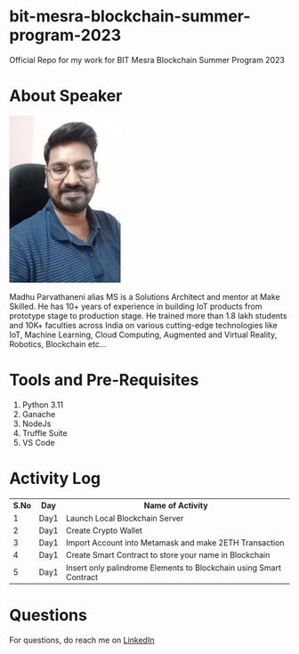 # bit-mesra-blockchain-summer-program-2023
Official Repo for my work for BIT Mesra Blockchain Summer Program 2023

# About Speaker
<img src="https://raw.githubusercontent.com/madblocksgit/ETAI-2021---VSSUT-11th-aug-iot-session/main/maddy.jpg" height="300" width="200" />

Madhu Parvathaneni alias MS is a Solutions Architect and mentor at Make Skilled. He has 10+ years of experience in building IoT products from prototype stage to production stage. He trained more than 1.8 lakh students and 10K+ faculties across India on various cutting-edge technologies like IoT, Machine Learning, Cloud Computing, Augmented and Virtual Reality, Robotics, Blockchain etc...

# Tools and Pre-Requisites

1. Python 3.11
2. Ganache
3. NodeJs
4. Truffle Suite
5. VS Code

# Activity Log

<table>
  <tr>
    <th>S.No</th>
    <th>Day</th>
    <th>Name of Activity</th>
  </tr>
  <tr>
    <td>1</td>
    <td>Day1</td>
    <td>Launch Local Blockchain Server</td>
  </tr>
  <tr>
    <td>2</td>
    <td>Day1</td>
    <td>Create Crypto Wallet</td>
  </tr>
  <tr>
    <td>3</td>
    <td>Day1</td>
    <td>Import Account into Metamask and make 2ETH Transaction</td>
  </tr>
  <tr>
    <td>4</td>
    <td>Day1</td>
    <td>Create Smart Contract to store your name in Blockchain</td>
  </tr>
  <tr>
    <td>5</td>
    <td>Day1</td>
    <td>Insert only palindrome Elements to Blockchain using Smart Contract</td>
  </tr>
</table>

# Questions

For questions, do reach me on <a href="https://linkedin.com/in/MadhuPIoT">LinkedIn</a>
